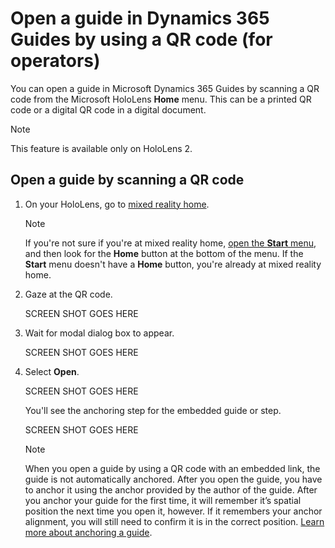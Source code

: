 

# Open a guide in Dynamics 365 Guides by using a QR code (for operators)

You can open a guide in Microsoft Dynamics 365 Guides by scanning a QR code from the Microsoft HoloLens **Home** menu. This can be a printed QR code or a digital QR code 
in a digital document. 

> [!NOTE]
> This feature is available only on HoloLens 2.
 
## Open a guide by scanning a QR code

1. On your HoloLens, go to [mixed reality home](https://docs.microsoft.com/hololens/hololens2-basic-usage#start-menu-mixed-reality-home-and-apps). 

    > [!NOTE]
    > If you're not sure if you're at mixed reality home, [open the **Start** menu](https://docs.microsoft.com/hololens/hololens2-basic-usage#start-menu-mixed-reality-home-and-app), and
then look for the **Home** button at the bottom of the menu. If the **Start** menu doesn't have a **Home** button, you're already at mixed reality home.

2. Gaze at the QR code.

    SCREEN SHOT GOES HERE
    
3. Wait for modal dialog box to appear.

    SCREEN SHOT GOES HERE
    
3. Select **Open**.

    SCREEN SHOT GOES HERE
    
    You'll see the anchoring step for the embedded guide or step.
    
    SCREEN SHOT GOES HERE
 
    > [!NOTE]
    > When you open a guide by using a QR code with an embedded link, the guide is not automatically anchored. After you open the guide, you have to anchor it using the anchor
    provided by the author of the guide. After you anchor your guide for the first time, it will remember it’s spatial position the next time you open it, however. 
    If it remembers your anchor alignment, you will still need to confirm it is in the correct position. [Learn more about anchoring a guide](operator-anchor.md).
    
